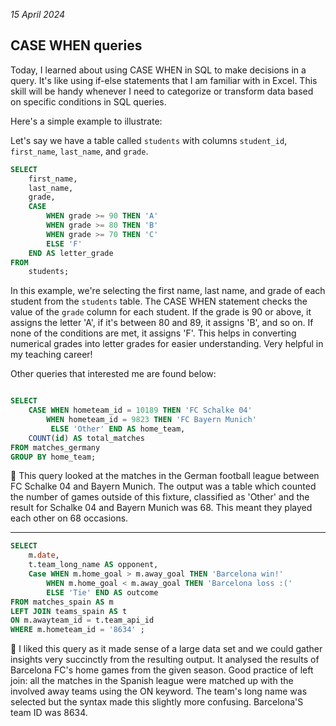 *15 April 2024*
## CASE WHEN queries

Today, I learned about using CASE WHEN in SQL to make decisions in a query. It's like using if-else statements that I am familiar with in Excel. This skill will be handy whenever I need to categorize or transform data based on specific conditions in SQL queries.

Here's a simple example to illustrate:

Let's say we have a table called `students` with columns `student_id`, `first_name`, `last_name`, and `grade`.

```sql
SELECT 
    first_name,
    last_name,
    grade,
    CASE 
        WHEN grade >= 90 THEN 'A'
        WHEN grade >= 80 THEN 'B'
        WHEN grade >= 70 THEN 'C'
        ELSE 'F'
    END AS letter_grade
FROM 
    students;
```

In this example, we're selecting the first name, last name, and grade of each student from the `students` table. The CASE WHEN statement checks the value of the `grade` column for each student. If the grade is 90 or above, it assigns the letter 'A', if it's between 80 and 89, it assigns 'B', and so on. If none of the conditions are met, it assigns 'F'. This helps in converting numerical grades into letter grades for easier understanding. Very helpful in my teaching career!

Other queries that interested me are found below:
```sql

SELECT 
	CASE WHEN hometeam_id = 10189 THEN 'FC Schalke 04'
        WHEN hometeam_id = 9823 THEN 'FC Bayern Munich'
         ELSE 'Other' END AS home_team,
	COUNT(id) AS total_matches
FROM matches_germany
GROUP BY home_team;
```
🔼 This query looked at the matches in the German football league between FC Schalke 04 and Bayern Munich. The output was a table which counted the number of games outside of this fixture, classified as 'Other' and the result for Schalke 04 and Bayern Munich was 68. This meant they played each other on 68 occasions.

---

```sql
SELECT 
	m.date,
	t.team_long_name AS opponent,
	Case WHEN m.home_goal > m.away_goal THEN 'Barcelona win!'
        WHEN m.home_goal < m.away_goal THEN 'Barcelona loss :(' 
        ELSE 'Tie' END AS outcome 
FROM matches_spain AS m
LEFT JOIN teams_spain AS t 
ON m.awayteam_id = t.team_api_id
WHERE m.hometeam_id = '8634' ;
```
🔼 I liked this query as it made sense of a large data set and we could gather insights very succinctly from the resulting output. It analysed the results of Barcelona FC's home games from the given season. Good practice of left join: all the matches in the Spanish league were matched up with the involved away teams using the ON keyword. The team's long name was selected but the syntax made this slightly more confusing. Barcelona'S team ID was 8634.

